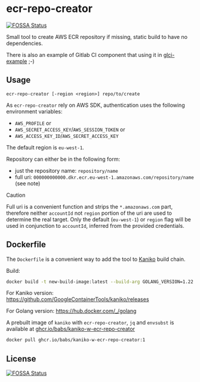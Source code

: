 # ecr-repo-creator
[![FOSSA Status](https://app.fossa.com/api/projects/git%2Bgithub.com%2Fbabs%2Fecr-repo-creator.svg?type=shield)](https://app.fossa.com/projects/git%2Bgithub.com%2Fbabs%2Fecr-repo-creator?ref=badge_shield)


Small tool to create AWS ECR repository if missing, static build to have no dependencies.

There is also an example of Gitlab CI component that using it in [glci-example](./glci-example) ;-)

## Usage

`ecr-repo-creator [-region <region>] repo/to/create`

As `ecr-repo-creator` rely on AWS SDK, authentication uses the following environment variables:
* `AWS_PROFILE` or
* `AWS_SECRET_ACCESS_KEY`/`AWS_SESSION_TOKEN` or
* `AWS_ACCESS_KEY_ID`/`AWS_SECRET_ACCESS_KEY`


The default region is `eu-west-1`.

Repository can either be in the following form:
* just the repository name: `repository/name`
* full uri: `000000000000.dkr.ecr.eu-west-1.amazonaws.com/repository/name` (see note)


> [!CAUTION]
> Full uri is a convenient function and strips the `*.amazonaws.com` part, therefore neither `accountId` not `region` portion of the uri are used to determine the real target.
> Only the default (`eu-west-1`) or `region` flag will be used in conjunction to `accountId`, inferred from the provided credentials.

## Dockerfile

The `Dockerfile` is a convenient way to add the tool to [Kaniko](https://github.com/GoogleContainerTools/kaniko) build chain.

Build:

```bash
docker build -t new-build-image:latest --build-arg GOLANG_VERSION=1.22.5 --build-arg KANIKO_VERSION=v1.23.2 .

```

For Kaniko version: https://github.com/GoogleContainerTools/kaniko/releases

For Golang version: https://hub.docker.com/_/golang


A prebuilt image of `kaniko` with `ecr-repo-creator`, `jq` and `envsubst` is available at [ghcr.io/babs/kaniko-w-ecr-repo-creator](https://github.com/babs/ecr-repo-creator/pkgs/container/kaniko-w-ecr-repo-creator)

```bash
docker pull ghcr.io/babs/kaniko-w-ecr-repo-creator:1
```

## License
[![FOSSA Status](https://app.fossa.com/api/projects/git%2Bgithub.com%2Fbabs%2Fecr-repo-creator.svg?type=large)](https://app.fossa.com/projects/git%2Bgithub.com%2Fbabs%2Fecr-repo-creator?ref=badge_large)